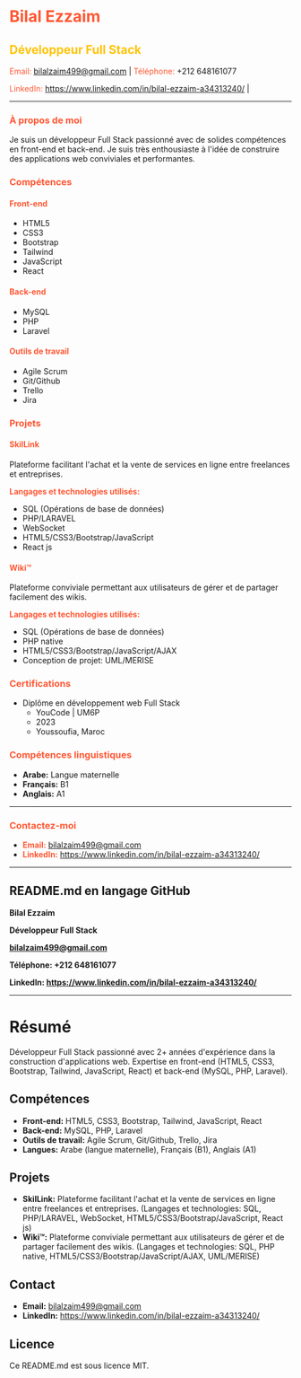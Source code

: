 # **<span style="color: #FF5733;">Bilal Ezzaim</span>**

## **<span style="color: #FFC300;">Développeur Full Stack</span>**

<span style="color: #FF5733;">Email:</span> bilalzaim499@gmail.com | <span style="color: #FF5733;">Téléphone:</span> +212 648161077

<span style="color: #FF5733;">LinkedIn:</span> https://www.linkedin.com/in/bilal-ezzaim-a34313240/  | <span style="color: #FF5733;">

---

### **<span style="color: #FF5733;">À propos de moi</span>**

Je suis un développeur Full Stack passionné avec de solides compétences en front-end et back-end. Je suis très enthousiaste à l'idée de construire des applications web conviviales et performantes.

### **<span style="color: #FF5733;">Compétences</span>**

#### **<span style="color: #FF5733;">Front-end</span>**

- HTML5
- CSS3
- Bootstrap
- Tailwind
- JavaScript
- React

#### **<span style="color: #FF5733;">Back-end</span>**

- MySQL
- PHP
- Laravel

#### **<span style="color: #FF5733;">Outils de travail</span>**

- Agile Scrum
- Git/Github
- Trello
- Jira

### **<span style="color: #FF5733;">Projets</span>**

#### **<span style="color: #FF5733;">SkilLink</span>**

Plateforme facilitant l'achat et la vente de services en ligne entre freelances et entreprises.

**<span style="color: #FF5733;">Langages et technologies utilisés:</span>**
- SQL (Opérations de base de données)
- PHP/LARAVEL
- WebSocket
- HTML5/CSS3/Bootstrap/JavaScript
- React js

#### **<span style="color: #FF5733;">Wiki™</span>**

Plateforme conviviale permettant aux utilisateurs de gérer et de partager facilement des wikis.

**<span style="color: #FF5733;">Langages et technologies utilisés:</span>**
- SQL (Opérations de base de données)
- PHP native
- HTML5/CSS3/Bootstrap/JavaScript/AJAX
- Conception de projet: UML/MERISE

### **<span style="color: #FF5733;">Certifications</span>**

- Diplôme en développement web Full Stack
  - YouCode | UM6P
  - 2023
  - Youssoufia, Maroc

### **<span style="color: #FF5733;">Compétences linguistiques</span>**

- **Arabe:** Langue maternelle
- **Français:** B1
- **Anglais:** A1

---

### **<span style="color: #FF5733;">Contactez-moi</span>**

- **<span style="color: #FF5733;">Email:</span>** bilalzaim499@gmail.com
- **<span style="color: #FF5733;">LinkedIn:</span>** https://www.linkedin.com/in/bilal-ezzaim-a34313240/

---


## README.md en langage GitHub

**Bilal Ezzaim**

**Développeur Full Stack**

**bilalzaim499@gmail.com**

**Téléphone: +212 648161077**

**LinkedIn: https://www.linkedin.com/in/bilal-ezzaim-a34313240/**


---

# Résumé

Développeur Full Stack passionné avec 2+ années d'expérience dans la construction d'applications web. Expertise en front-end (HTML5, CSS3, Bootstrap, Tailwind, JavaScript, React) et back-end (MySQL, PHP, Laravel).

## Compétences

- **Front-end:** HTML5, CSS3, Bootstrap, Tailwind, JavaScript, React
- **Back-end:** MySQL, PHP, Laravel
- **Outils de travail:** Agile Scrum, Git/Github, Trello, Jira
- **Langues:** Arabe (langue maternelle), Français (B1), Anglais (A1)

## Projets

- **SkilLink:** Plateforme facilitant l'achat et la vente de services en ligne entre freelances et entreprises. (Langages et technologies: SQL, PHP/LARAVEL, WebSocket, HTML5/CSS3/Bootstrap/JavaScript, React js)
- **Wiki™:** Plateforme conviviale permettant aux utilisateurs de gérer et de partager facilement des wikis. (Langages et technologies: SQL, PHP native, HTML5/CSS3/Bootstrap/JavaScript/AJAX, UML/MERISE)

## Contact

- **Email:** bilalzaim499@gmail.com
- **LinkedIn:** https://www.linkedin.com/in/bilal-ezzaim-a34313240/

## Licence

Ce README.md est sous licence MIT.
